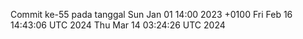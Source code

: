 Commit ke-55 pada tanggal Sun Jan 01 14:00 2023 +0100
Fri Feb 16 14:43:06 UTC 2024
Thu Mar 14 03:24:26 UTC 2024
